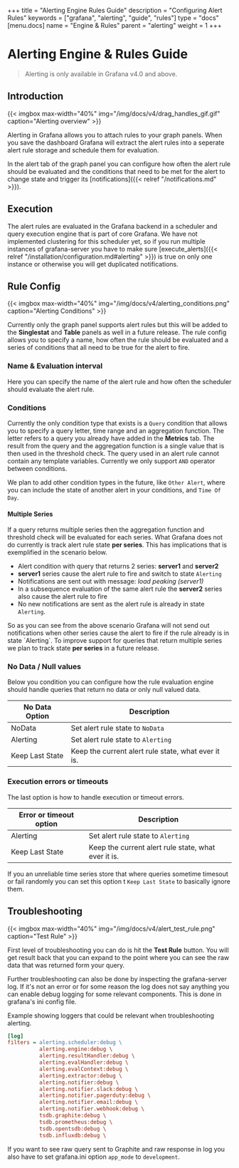 +++
title = "Alerting Engine Rules Guide"
description = "Configuring Alert Rules"
keywords = ["grafana", "alerting", "guide", "rules"]
type = "docs"
[menu.docs]
name = "Engine & Rules"
parent = "alerting"
weight = 1
+++

# Alerting Engine & Rules Guide

> Alerting is only available in Grafana v4.0 and above.

## Introduction

{{< imgbox max-width="40%" img="/img/docs/v4/drag_handles_gif.gif" caption="Alerting overview" >}}

Alerting in Grafana allows you to attach rules to your graph panels. When you save the dashboard
Grafana will extract the alert rules into a seperate alert rule storage and schedule them for evaluation.

In the alert tab of the graph panel you can configure how often the alert rule should be evaluated
and the conditions that need to be met for the alert to change state and trigger its
[notifications]({{< relref "/notifications.md" >}}).

## Execution

The alert rules are evaluated in the Grafana backend in a scheduler and query execution engine that is part
of core Grafana. We have not implemented clustering for this scheduler yet, so if you run multiple
instances of grafana-server you have to make sure [execute_alerts]({{< relref "/installation/configuration.md#alerting" >}})
is true on only one instance or otherwise you will get duplicated notifications.

<div class="clearfix"></div>

## Rule Config

{{< imgbox max-width="40%" img="/img/docs/v4/alerting_conditions.png" caption="Alerting Conditions" >}}

Currently only the graph panel supports alert rules but this will be added to the **Singlestat** and **Table**
panels as well in a future release. The rule config allows you to specify a name, how often the rule
should be evaluated and a series of conditions that all need to be true for the alert to fire.

### Name & Evaluation interval

Here you can specify the name of the alert rule and how often the scheduler should evaluate the alert rule.

### Conditions

Currently the only condition type that exists is a `Query` condition that allows you to
specify a query letter, time range and an aggregation function. The letter refers to
a query you already have added in the **Metrics** tab. The result from the query and the aggregation function is
a single value that is then used in the threshold check. The query used in an alert rule cannot
contain any template variables. Currently we only support `AND` operator between conditions.

We plan to add other condition types in the future, like `Other Alert`, where you can include the state
of another alert in your conditions, and `Time Of Day`.

#### Multiple Series

If a query returns multiple series then the aggregation function and threshold check will be evaluated for each series.
What Grafana does not do currently is track alert rule state **per series**. This has implications that is exemplified
in the scenario below.

- Alert condition with query that returns 2 series: **server1** and **server2**
- **server1** series cause the alert rule to fire and switch to state `Alerting`
- Notifications are sent out with message:  _load peaking (server1)_
- In a subsequence evaluation of the same alert rule the **server2** series also cause the alert rule to fire
- No new notifications are sent as the alert rule is already in state `Alerting`.

So as you can see from the above scenario Grafana will not send out notifications when other series cause the alert
to fire if the rule already is in state ´Alerting`. To improve support for queries that return multiple series
we plan to track state **per series** in a future release.

### No Data / Null values

Below you condition you can configure how the rule evaluation engine should handle queries that return no data or only null valued
data.

No Data Option | Description
------------ | -------------
NoData | Set alert rule state to `NoData`
Alerting | Set alert rule state to `Alerting`
Keep Last State | Keep the current alert rule state, what ever it is.

### Execution errors or timeouts

The last option is how to handle execution or timeout errors.

Error or timeout option | Description
------------ | -------------
Alerting | Set alert rule state to `Alerting`
Keep Last State | Keep the current alert rule state, what ever it is.

If you an unreliable time series store that where queries sometime timesout or fail randomly you can set this option
t `Keep Last State` to basically ignore them.

## Troubleshooting

{{< imgbox max-width="40%" img="/img/docs/v4/alert_test_rule.png" caption="Test Rule" >}}

First level of troubleshooting you can do is hit the **Test Rule** button. You will get result back that you can expand
to the point where you can see the raw data that was returned form your query.

Further troubleshooting can also be done by inspecting the grafana-server log. If it's not an error or for some reason
the log does not say anything you can enable debug logging for some relevant components. This is done
in grafana's ini config file.

Example showing loggers that could be relevant when troubleshooting alerting.

```ini
[log]
filters = alerting.scheduler:debug \
          alerting.engine:debug \
          alerting.resultHandler:debug \
          alerting.evalHandler:debug \
          alerting.evalContext:debug \
          alerting.extractor:debug \
          alerting.notifier:debug \
          alerting.notifier.slack:debug \
          alerting.notifier.pagerduty:debug \
          alerting.notifier.email:debug \
          alerting.notifier.webhook:debug \
          tsdb.graphite:debug \
          tsdb.prometheus:debug \
          tsdb.opentsdb:debug \
          tsdb.influxdb:debug \
```

If you want to see raw query sent to Graphite and raw response in log you also have to set grafana.ini option `app_mode` to
`development`.

